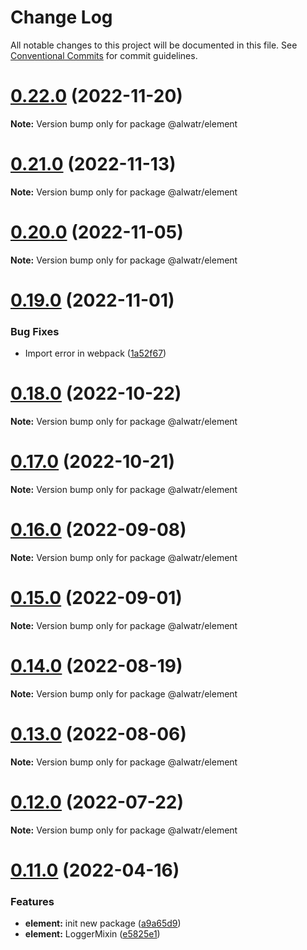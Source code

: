 # Change Log

All notable changes to this project will be documented in this file.
See [Conventional Commits](https://conventionalcommits.org) for commit guidelines.

# [0.22.0](https://github.com/AliMD/alwatr/compare/v0.21.0...v0.22.0) (2022-11-20)

**Note:** Version bump only for package @alwatr/element

# [0.21.0](https://github.com/AliMD/alwatr/compare/v0.20.0...v0.21.0) (2022-11-13)

**Note:** Version bump only for package @alwatr/element

# [0.20.0](https://github.com/AliMD/alwatr/compare/v0.19.0...v0.20.0) (2022-11-05)

**Note:** Version bump only for package @alwatr/element

# [0.19.0](https://github.com/AliMD/alwatr/compare/v0.18.0...v0.19.0) (2022-11-01)

### Bug Fixes

- Import error in webpack ([1a52f67](https://github.com/AliMD/alwatr/commit/1a52f67ff2788c51abd13126f34353c26aa669c3))

# [0.18.0](https://github.com/AliMD/alwatr/compare/v0.17.0...v0.18.0) (2022-10-22)

**Note:** Version bump only for package @alwatr/element

# [0.17.0](https://github.com/AliMD/alwatr/compare/v0.16.1...v0.17.0) (2022-10-21)

**Note:** Version bump only for package @alwatr/element

# [0.16.0](https://github.com/AliMD/alwatr/compare/v0.15.0...v0.16.0) (2022-09-08)

**Note:** Version bump only for package @alwatr/element

# [0.15.0](https://github.com/AliMD/alwatr/compare/v0.14.0...v0.15.0) (2022-09-01)

**Note:** Version bump only for package @alwatr/element

# [0.14.0](https://github.com/AliMD/alwatr/compare/v0.13.0...v0.14.0) (2022-08-19)

**Note:** Version bump only for package @alwatr/element

# [0.13.0](https://github.com/AliMD/alwatr/compare/v0.12.0...v0.13.0) (2022-08-06)

**Note:** Version bump only for package @alwatr/element

# [0.12.0](https://github.com/AliMD/alwatr/compare/v0.11.0...v0.12.0) (2022-07-22)

**Note:** Version bump only for package @alwatr/element

# [0.11.0](https://github.com/AliMD/alwatr/compare/v0.10.1...v0.11.0) (2022-04-16)

### Features

- **element:** init new package ([a9a65d9](https://github.com/AliMD/alwatr/commit/a9a65d94beb86583cb7e5e2b47b8f235994310cb))
- **element:** LoggerMixin ([e5825e1](https://github.com/AliMD/alwatr/commit/e5825e160324cde596dbf3982bf080d54ba9955f))
